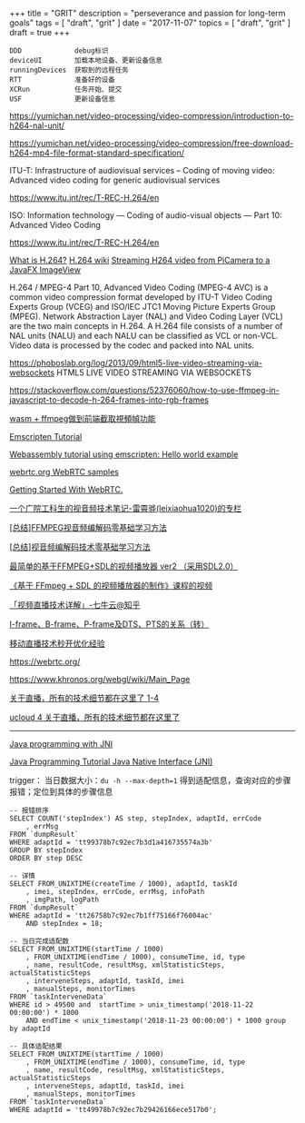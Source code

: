 +++
title = "GRIT"
description = "perseverance and passion for long-term goals"
tags = [
    "draft",
    "grit"
]
date = "2017-11-07"
topics = [
    "draft",
    "grit"
]
draft = true
+++


```
DDD				debug标识
deviceUI		加载本地设备、更新设备信息
runningDevices	获取到的远程任务
RTT				准备好的设备
XCRun			任务开始、提交	
USF				更新设备信息
```

https://yumichan.net/video-processing/video-compression/introduction-to-h264-nal-unit/

https://yumichan.net/video-processing/video-compression/free-download-h264-mp4-file-format-standard-specification/

ITU-T: Infrastructure of audiovisual services – Coding of moving video: Advanced video coding for generic audiovisual services

https://www.itu.int/rec/T-REC-H.264/en

ISO: Information technology — Coding of audio-visual objects — Part 10: Advanced Video Coding

https://www.itu.int/rec/T-REC-H.264/en

[What is H.264?](http://www.streamingmedia.com/Articles/Editorial/What-Is-.../What-is-H.264-74735.aspx)
[H.264 wiki](https://en.wikipedia.org/wiki/H.264/MPEG-4_AVC)
[Streaming H264 video from PiCamera to a JavaFX ImageView](https://codereview.stackexchange.com/questions/163042/streaming-h264-video-from-picamera-to-a-javafx-imageview)


H.264 / MPEG-4 Part 10, Advanced Video Coding (MPEG-4 AVC) is a common video compression format developed by ITU-T Video Coding Experts Group (VCEG) and ISO/IEC JTC1 Moving Picture Experts Group (MPEG). Network Abstraction Layer (NAL) and Video Coding Layer (VCL) are the two main concepts in H.264. A H.264 file consists of a number of NAL units (NALU) and each NALU can be classified as VCL or non-VCL. Video data is processed by the codec and packed into NAL units.


https://phoboslab.org/log/2013/09/html5-live-video-streaming-via-websockets
HTML5 LIVE VIDEO STREAMING VIA WEBSOCKETS

https://stackoverflow.com/questions/52376060/how-to-use-ffmpeg-in-javascript-to-decode-h-264-frames-into-rgb-frames

[wasm + ffmpeg做到前端截取視頻幀功能](https://ek21.com/news/1/23223/)

[Emscripten Tutorial](https://emscripten.org/docs/getting_started/Tutorial.html#tutorial)

[Webassembly tutorial using emscripten: Hello world example](https://tutorials.technology/tutorials/54-Webassembly-tutorial-using-emscripten-hello-world.html)

[ webrtc.org WebRTC samples](https://webrtc.github.io/samples/)

[Getting Started With WebRTC.](https://www.html5rocks.com/en/tutorials/webrtc/basics/)


[一个广院工科生的视音频技术笔记-雷霄骅(leixiaohua1020)的专栏](https://blog.csdn.net/leixiaohua1020)

[[总结]FFMPEG视音频编解码零基础学习方法](https://blog.csdn.net/leixiaohua1020/article/details/15811977)

[[总结]视音频编解码技术零基础学习方法](https://blog.csdn.net/leixiaohua1020/article/details/18893769)

[最简单的基于FFMPEG+SDL的视频播放器 ver2 （采用SDL2.0）](https://blog.csdn.net/leixiaohua1020/article/details/38868499)

[《基于 FFmpeg + SDL 的视频播放器的制作》课程的视频](https://blog.csdn.net/leixiaohua1020/article/details/47068015)

[「视频直播技术详解」-七牛云@知乎](https://zhuanlan.zhihu.com/p/22902315)

[I-frame、B-frame、P-frame及DTS、PTS的关系（转）](http://www.cnblogs.com/roger-yu/p/5969118.html)

[移动直播技术秒开优化经验](https://mp.weixin.qq.com/s?__biz=MzAwMDU1MTE1OQ==&mid=2653547042&idx=1&sn=26d8728548a6b5b657079eeab121e283)

https://webrtc.org/

https://www.khronos.org/webgl/wiki/Main_Page

[关于直播，所有的技术细节都在这里了 1-4](https://zhuanlan.zhihu.com/p/27304704)

[ucloud 4 关于直播，所有的技术细节都在这里了 ](http://blog.ucloud.cn/archives/796)

-----------------

[Java programming with JNI](https://www.ibm.com/developerworks/java/tutorials/j-jni/j-jni.html)

[Java Programming Tutorial Java Native Interface (JNI)](https://www3.ntu.edu.sg/home/ehchua/programming/java/JavaNativeInterface.html)


trigger：
当日数据大小：`du -h --max-depth=1` 得到适配信息，查询对应的步骤报错；定位到具体的步骤信息

```
-- 报错排序
SELECT COUNT('stepIndex') AS step, stepIndex, adaptId, errCode
	, errMsg
FROM `dumpResult`
WHERE adaptId = 'tt99378b7c92ec7b3d1a416735574a3b'
GROUP BY stepIndex
ORDER BY step DESC

-- 详情
SELECT FROM_UNIXTIME(createTime / 1000), adaptId, taskId
    , imei, stepIndex, errCode, errMsg, infoPath
    , imgPath, logPath
FROM `dumpResult`
WHERE adaptId = 'tt26758b7c92ec7b1ff75166f76004ac'
    AND stepIndex = 18;

-- 当日完成适配数
SELECT FROM_UNIXTIME(startTime / 1000)
    , FROM_UNIXTIME(endTime / 1000), consumeTime, id, type
    , name, resultCode, resultMsg, xmlStatisticSteps, actualStatisticSteps
    , interveneSteps, adaptId, taskId, imei
    , manualSteps, monitorTimes
FROM `taskInterveneData`
WHERE id > 49500 and  startTime > unix_timestamp('2018-11-22 00:00:00') * 1000
	AND endTime < unix_timestamp('2018-11-23 00:00:00') * 1000 group by adaptId 

-- 具体适配结果
SELECT FROM_UNIXTIME(startTime / 1000)
    , FROM_UNIXTIME(endTime / 1000), consumeTime, id, type
    , name, resultCode, resultMsg, xmlStatisticSteps, actualStatisticSteps
    , interveneSteps, adaptId, taskId, imei
    , manualSteps, monitorTimes
FROM `taskInterveneData`
WHERE adaptId = 'tt49978b7c92ec7b29426166ece517b0';
```
